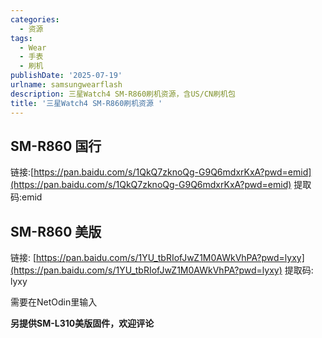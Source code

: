 ```yaml
---
categories:
  - 资源
tags:
  - Wear
  - 手表
  - 刷机
publishDate: '2025-07-19'
urlname: samsungwearflash
description: 三星Watch4 SM-R860刷机资源，含US/CN刷机包
title: '三星Watch4 SM-R860刷机资源 '
---
```


## SM-R860 国行


链接:[https://pan.baidu.com/s/1QkQ7zknoQg-G9Q6mdxrKxA?pwd=emid](https://pan.baidu.com/s/1QkQ7zknoQg-G9Q6mdxrKxA?pwd=emid) 提取码:emid


## SM-R860 美版


链接: [https://pan.baidu.com/s/1YU_tbRIofJwZ1M0AWkVhPA?pwd=lyxy](https://pan.baidu.com/s/1YU_tbRIofJwZ1M0AWkVhPA?pwd=lyxy) 提取码: lyxy


需要在NetOdin里输入


**另提供SM-L310美版固件，欢迎评论**






